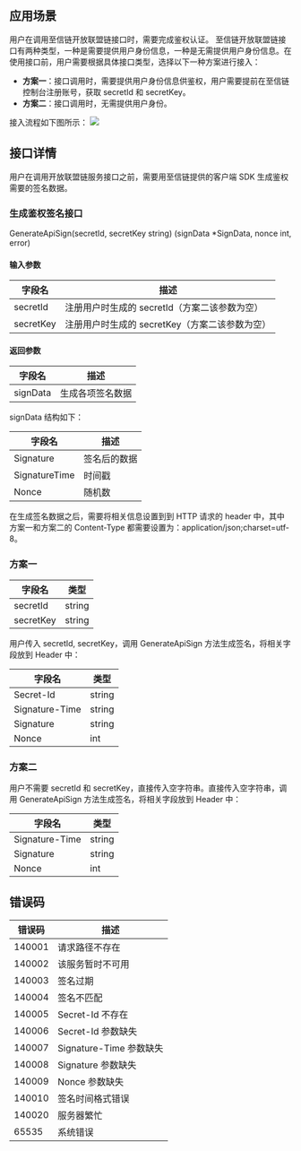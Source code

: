 ## 应用场景
用户在调用至信链开放联盟链接口时，需要完成鉴权认证。
至信链开放联盟链接口有两种类型，一种是需要提供用户身份信息，一种是无需提供用户身份信息。在使用接口前，用户需要根据具体接口类型，选择以下一种方案进行接入：
- **方案一**：接口调用时，需要提供用户身份信息供鉴权，用户需要提前在至信链控制台注册账号，获取 secretId 和 secretKey。
- **方案二**：接口调用时，无需提供用户身份。

接入流程如下图所示：
![](https://qcloudimg.tencent-cloud.cn/raw/3d6d76661d6da7b69bd67c899a97bbfb.png)

## 接口详情
用户在调用开放联盟链服务接口之前，需要用至信链提供的客户端 SDK 生成鉴权需要的签名数据。

### 生成鉴权签名接口 
GenerateApiSign(secretId, secretKey string) (signData *SignData, nonce int, error)

#### 输入参数
|字段名|描述|
|--|---|
|secretId|注册用户时生成的 secretId（方案二该参数为空）|
|secretKey|注册用户时生成的 secretKey（方案二该参数为空）|

#### 返回参数
|字段名|描述|
|--|---|
|signData|生成各项签名数据|

signData 结构如下：

|字段名|描述|
|--|---|
|Signature|签名后的数据|
|SignatureTime|时间戳|
|Nonce|随机数|

在生成签名数据之后，需要将相关信息设置到到 HTTP 请求的 header 中，其中方案一和方案二的 Content-Type 都需要设置为：application/json;charset=utf-8。

### 方案一
|字段名|类型|
|--|---|
|secretId|string|
|secretKey|string|

用户传入 secretId, secretKey，调用 GenerateApiSign 方法生成签名，将相关字段放到 Header 中：

|字段名|类型|
|--|---|
|Secret-Id|string|
|Signature-Time|string|
|Signature|string|
|Nonce|int|  

### 方案二
用户不需要 secretId 和 secretKey，直接传入空字符串。直接传入空字符串，调用 GenerateApiSign 方法生成签名，将相关字段放到 Header 中：

|字段名|类型|
|--|---|
|Signature-Time|string|
|Signature|string|
|Nonce|int|

## 错误码
|错误码|描述|
|--|---|
|140001|请求路径不存在|
|140002|该服务暂时不可用|
|140003|签名过期|
|140004|签名不匹配|
|140005|Secret-Id 不存在|
|140006|Secret-Id 参数缺失|
|140007|Signature-Time 参数缺失|
|140008|Signature 参数缺失|
|140009|Nonce 参数缺失|
|140010|签名时间格式错误|
|140020|服务器繁忙|
|65535|系统错误|
